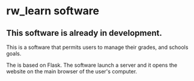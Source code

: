 # rw_learn software

## This software is already in development.

This is a software that permits users to manage their grades, and schools goals.

The is based on Flask. The software launch a server and it opens the website on the main browser of the user's computer.
